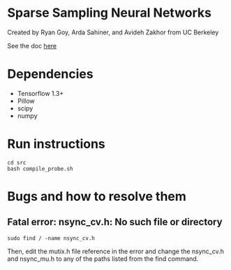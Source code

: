 # Sparse Sampling Neural Networks #

Created by Ryan Goy, Arda Sahiner, and Avideh Zakhor from UC Berkeley

See the doc <a href="https://docs.google.com/document/d/1E5_oou9kKTJgE75LKNbSj97P0fbE-whwJY6ZYSJn5_8/edit?usp=sharing">here</a>


# Dependencies #
 - Tensorflow 1.3+
 - Pillow
 - scipy
 - numpy

# Run instructions #
```
cd src
bash compile_probe.sh
```

# Bugs and how to resolve them #
## Fatal error: nsync_cv.h: No such file or directory ##
```
sudo find / -name nsync_cv.h
```
Then, edit the mutix.h file reference in the error and change the nsync_cv.h and nsync_mu.h to any of the paths listed from the find command.



 

